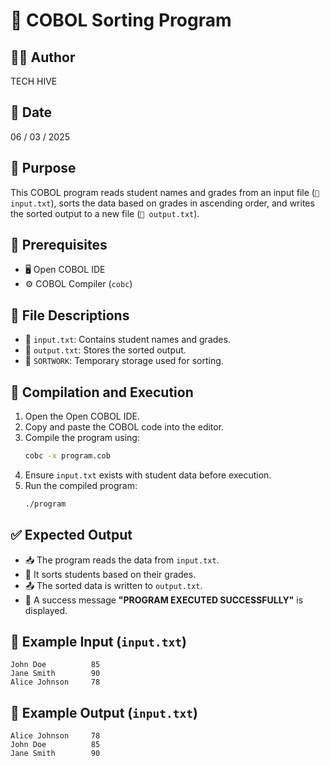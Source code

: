 # 📌 COBOL Sorting Program

## 👨‍💻 Author
TECH HIVE

## 📅 Date
06 / 03 / 2025

## 🎯 Purpose
This COBOL program reads student names and grades from an input file (`📂 input.txt`), sorts the data based on grades in ascending order, and writes the sorted output to a new file (`📂 output.txt`).

## 🔧 Prerequisites
- 🖥 Open COBOL IDE
- ⚙️ COBOL Compiler (`cobc`)

## 📂 File Descriptions
- 📄 `input.txt`: Contains student names and grades.
- 📄 `output.txt`: Stores the sorted output.
- 📄 `SORTWORK`: Temporary storage used for sorting.

## 🚀 Compilation and Execution
1. Open the Open COBOL IDE.
2. Copy and paste the COBOL code into the editor.
3. Compile the program using:
   ```sh
   cobc -x program.cob
   ```
4. Ensure `input.txt` exists with student data before execution.
5. Run the compiled program:
   ```sh
   ./program
   ```

## ✅ Expected Output
- 📥 The program reads the data from `input.txt`.
- 🔀 It sorts students based on their grades.
- 📤 The sorted data is written to `output.txt`.
- 🎉 A success message **"PROGRAM EXECUTED SUCCESSFULLY"** is displayed.

## 📑 Example Input (`input.txt`)
```
John Doe          85
Jane Smith        90
Alice Johnson     78
```

## 📑 Example Output (`input.txt`)
```
Alice Johnson     78
John Doe          85
Jane Smith        90
```



